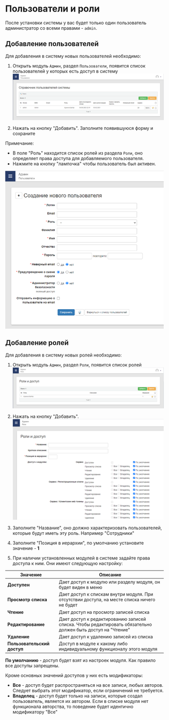 # Пользователи и роли

После установки системы у вас будет только один пользователь администратор со всеми правами - `admin`.  

## Добавление пользователей
Для добавления в систему новых пользователей необходимо:

1) Открыть модуль `Админ`, раздел `Пользователи`, появится список пользователей у которых есть доступ в систему
![Список пользователей](img/users_table.png)

2) Нажать на кнопку "Добавить". Заполните появившуюся форму и сохраните

Примечание:

- В поле "Роль" находится список ролей из раздела `Роли`, оно определяет права доступа для добавляемого пользователя. 
- Нажмите на кнопку "лампочка" чтобы пользователь был активен.

![Создание нового пользователя](img/users_edit.png)

## Добавление ролей
Для добавления в систему новых ролей необходимо:  

1) Открыть модуль `Админ`, раздел `Роли`, появится список ролей
![Список ролей](img/roles_table.png)

2) Нажать на кнопку "Добавить".
![Создание новой роли](img/roles_edit.png)

3) Заполните "Название", оно должно характеризовать пользователей, которые будут иметь эту роль. Например "Сотрудники"

4) Заполните "Позиция в иерархии", по умолчанию установите значение - **1**

5) При наличии установленных модулей в системе задайте права доступа к ним. Они имеют следующую настройку: 

| Значение                    | Описание                                                                                                    |
|-----------------------------|-------------------------------------------------------------------------------------------------------------|
| **Доступен**                | Дает доступ к модулю или разделу модуля, он будет виден в меню                                              |
| **Просмотр списка**         | Дает доступ к спискам внутри модуля. При отсутствии доступа, на месте списка ничего не будет                |
| **Чтение**                  | Дает доступ на просмотр записей списка                                                                      |
| **Редактирование**          | Дает доступ к редактированию записей списка. Чтобы редактировать обязательно должен быть доступ на "Чтение" |
| **Удаление**                | Дает доступ к удалению записей из списка                                                                    |    
| **Пользовательский доступ** | Доступ в модуле к какому либо индивидуальному функционалу этого модуля                                      |    

**По умолчанию** - доступ будет взят из настроек модуля. Как правило все доступы запрещены.

Кроме основных значений доступов у них есть модификаторы:

- **Все** - доступ будет распространяться на все записи, любых авторов. Следует выбрать этот модификатор, если ограничений не требуется.
- **Владелец** - доступ будет только на записи, которые создал пользователь, является их автором. Если в списке модуля нет функционала авторства, то поведение будет идентично модификатору "Все"


